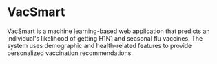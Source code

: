 # VacSmart
VacSmart is a machine learning-based web application that predicts an individual's likelihood of getting H1N1 and seasonal flu vaccines. The system uses demographic and health-related features to provide personalized vaccination recommendations.
